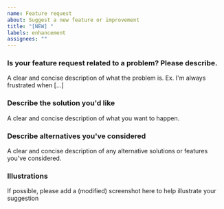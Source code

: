 ```yaml
---
name: Feature request
about: Suggest a new feature or improvement
title: "[NEW] "
labels: enhancement
assignees: ""
---
```


### Is your feature request related to a problem? Please describe.

A clear and concise description of what the problem is. Ex. I'm always frustrated when [...]

### Describe the solution you'd like

A clear and concise description of what you want to happen.

### Describe alternatives you've considered

A clear and concise description of any alternative solutions or features you've considered.

### Illustrations

If possible, please add a (modified) screenshot here to help illustrate your suggestion
